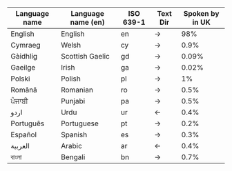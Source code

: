 | Language name         | Language name (en) | ISO 639-1 | Text Dir | Spoken by in UK |
|-----------------------|----------------------------|---------------|----------------|------------------------------|
| English               | English                    | en            | →              | 98%                          |
| Cymraeg               | Welsh                      | cy            | →              | 0.9%                         |
| Gàidhlig              | Scottish Gaelic            | gd            | →              | 0.09%                        |
| Gaeilge               | Irish                      | ga            | →              | 0.02%                        |
| Polski                | Polish                     | pl            | →              | 1%                           |
| Română                | Romanian                   | ro            | →              | 0.5%                         |
| ਪੰਜਾਬੀ                | Punjabi                    | pa            | →              | 0.5%                         |
| اردو                  | Urdu                       | ur            | ←              | 0.4%                         |
| Português             | Portuguese                 | pt            | →              | 0.2%                         |
| Español               | Spanish                    | es            | →              | 0.3%                         |
| العربية               | Arabic                     | ar            | ←              | 0.4%                         |
| বাংলা                 | Bengali                    | bn            | →              | 0.7%                         |
